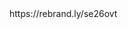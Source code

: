 <!DOCTYPE html>
<html>
  <head>
    <meta charset="UTF-8">
    <title>title</title>
  </head>
  <body>
  https://rebrand.ly/se26ovt
  </body>
</html>

